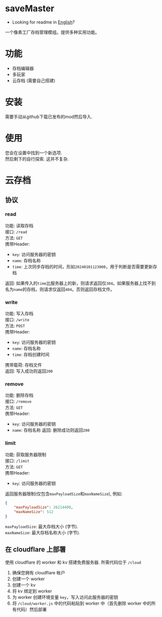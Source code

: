 # saveMaster

- Looking for readme in [English](./readme.md)?

一个像素工厂存档管理模组。提供多种实用功能。

# 功能
 
- 存档编辑器
- 多玩家
- 云存档 (需要自己搭建)

# 安装
需要手动从github下载已发布的mod然后导入.

# 使用
您会在设置中找到一个新选项.  
然后剩下的自行探索. 这并不复杂.

# 云存档
## 协议
### read
功能: 读取存档  
接口: `/read`  
方法: `GET`  
携带Header:

- `key`: 访问服务器的密钥
- `name`: 存档名称
- `time`: 上次同步存档的时间，形如`20240101123000`，用于判断是否需要更新存档

返回: 如果传入的`time`比服务器上的新，则请求返回仅`304`。如果服务器上找不到名为`name`的存档，则请求仅返回`404`。否则返回存档文件。  
### write
功能: 写入存档  
接口: `/write`  
方法: `POST`  
携带Header:

- `key`: 访问服务器的密钥
- `name`: 存档名称
- `time`: 存档创建时间

携带载荷: 存档文件  
返回: 写入成功则返回`200`  
### remove
功能: 删除存档  
接口: `/remove`  
方法: `GET`  
携带Header:

- `key`: 访问服务器的密钥
- `name`: 存档名称
返回: 删除成功则返回`200`  
### limit
功能: 获取服务器限制  
接口: `/limit`  
方法: `GET`  
携带Header:

- `key`: 访问服务器的密钥

返回服务器限制(仅包含`maxPayloadSize`和`maxNameSize`), 例如:

```json
{
    "maxPayloadSize": 26214400,
    "maxNameSize": 512
}
```

`maxPayloadSize`: 最大存档大小 (字节).  
`maxNameSize`: 最大存档名称大小 (字节).

## 在 cloudflare 上部署
使用 cloudflare 的 worker 和 kv 搭建免费服务器. 所需代码位于 `/cloud`

1. 确保您拥有 cloudflare 帐户
2. 创建一个 worker
3. 创建一个 kv
4. 将 kv 绑定到 worker
5. 为 worker 创建环境变量 `key`，写入访问此服务器的密钥
6. 将 `/cloud/worker.js` 中的代码粘贴到 worker 中（首先删除 worker 中的所有代码）然后部署